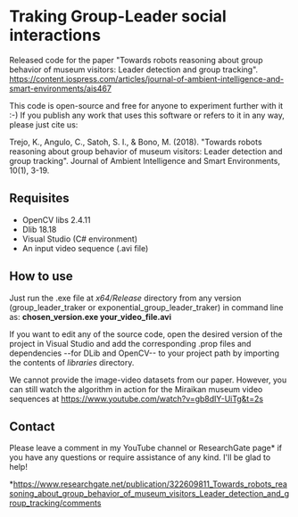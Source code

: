 # Traking Group-Leader social interactions
Released code for the paper "Towards robots reasoning about group behavior of museum visitors: Leader detection and group tracking".
https://content.iospress.com/articles/journal-of-ambient-intelligence-and-smart-environments/ais467

This code is open-source and free for anyone to experiment further with it :-) 
If you publish any work that uses this software or refers to it in any way, please just cite us:

Trejo, K., Angulo, C., Satoh, S. I., & Bono, M. (2018). "Towards robots reasoning about group behavior of museum visitors: Leader detection and group tracking". Journal of Ambient Intelligence and Smart Environments, 10(1), 3-19.

## Requisites
- OpenCV libs 2.4.11
- Dlib 18.18
- Visual Studio (C# environment)
- An input video sequence (.avi file)

## How to use
Just run the .exe file at *x64/Release* directory from any version (group_leader_traker or exponential_group_leader_traker) in command line as: **chosen_version.exe your_video_file.avi**

If you want to edit any of the source code, open the desired version of the project in Visual Studio and add the corresponding .prop files and dependencies --for DLib and OpenCV-- to your project path by importing the contents of *libraries* directory.

We cannot provide the image-video datasets from our paper. However, you can still watch the algorithm in action for the Miraikan museum video sequences at https://www.youtube.com/watch?v=gb8dIY-UiTg&t=2s

## Contact
Please leave a comment in my YouTube channel or ResearchGate page* if you have any questions or require assistance of any kind. I'll be glad to help!

*https://www.researchgate.net/publication/322609811_Towards_robots_reasoning_about_group_behavior_of_museum_visitors_Leader_detection_and_group_tracking/comments
